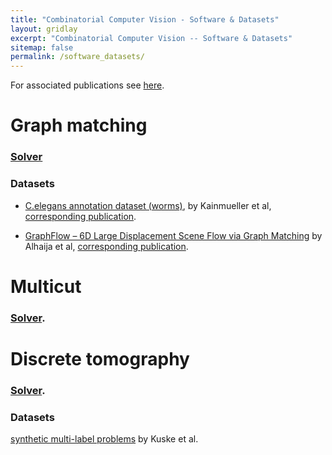 ```yaml
---
title: "Combinatorial Computer Vision - Software & Datasets"
layout: gridlay
excerpt: "Combinatorial Computer Vision -- Software & Datasets"
sitemap: false
permalink: /software_datasets/
---
```


For associated publications see [here](../publications).

# Graph matching

### [Solver](https://github.com/pawelswoboda/LP_MP-QAP)

### Datasets

* [C.elegans annotation dataset (worms)](https://datarep.app.ist.ac.at/57/1/wormMatchingProblems.zip), 
by Kainmueller et al, [corresponding publication](http://dx.doi.org/10.1007/978-3-319-10404-1_11).

* [GraphFlow – 6D Large Displacement Scene Flow via Graph Matching](https://datarep.app.ist.ac.at/id/eprint/82) by Alhaija et al, [corresponding publication](https://link.springer.com/chapter/10.1007/978-3-319-24947-6_23).


# Multicut

### [Solver](https://github.com/pawelswoboda/LP_MP-Cut).


# Discrete tomography

### [Solver](https://github.com/pawelswoboda/LP_MP-Discrete-tomography).

### Datasets

[synthetic multi-label problems](https://datarep.app.ist.ac.at/46/1/discrete_tomography_synthetic.zip)
by Kuske et al.

